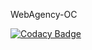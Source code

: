 WebAgency-OC

[![Codacy Badge](https://api.codacy.com/project/badge/Grade/08ff7f49838b4e58a675b0c9fdf4eb2f)](https://www.codacy.com/app/TimSeg/WebAgency-OC?utm_source=github.com&amp;utm_medium=referral&amp;utm_content=TimSeg/WebAgency-OC&amp;utm_campaign=Badge_Grade)
